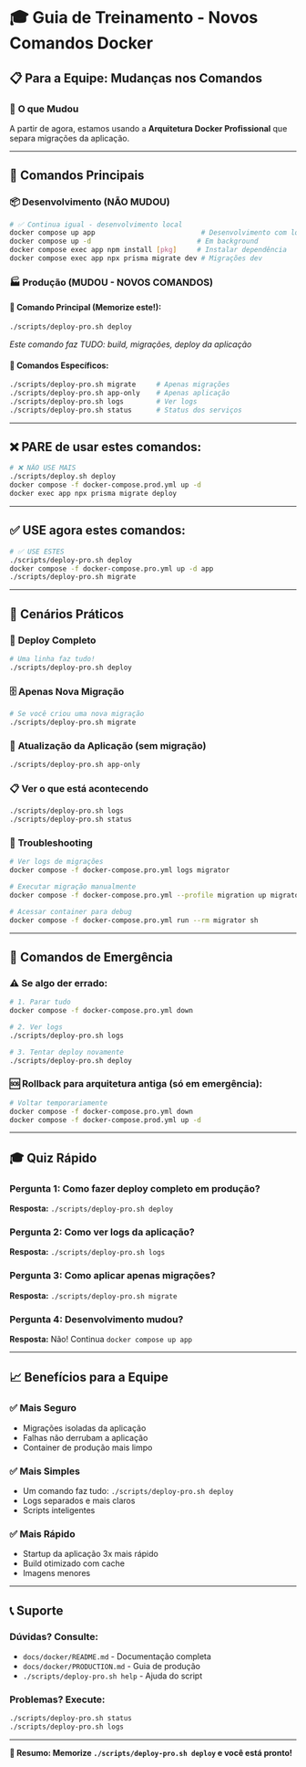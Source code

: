 # 🎓 Guia de Treinamento - Novos Comandos Docker

## 📋 **Para a Equipe: Mudanças nos Comandos**

### 🔄 **O que Mudou**

A partir de agora, estamos usando a **Arquitetura Docker Profissional** que separa migrações da aplicação.

---

## 🚀 **Comandos Principais**

### 📦 **Desenvolvimento (NÃO MUDOU)**
```bash
# ✅ Continua igual - desenvolvimento local
docker compose up app                          # Desenvolvimento com logs
docker compose up -d                          # Em background
docker compose exec app npm install [pkg]     # Instalar dependência
docker compose exec app npx prisma migrate dev # Migrações dev
```

### 🏭 **Produção (MUDOU - NOVOS COMANDOS)**

#### **🎯 Comando Principal (Memorize este!):**
```bash
./scripts/deploy-pro.sh deploy
```
*Este comando faz TUDO: build, migrações, deploy da aplicação*

#### **🔧 Comandos Específicos:**
```bash
./scripts/deploy-pro.sh migrate     # Apenas migrações
./scripts/deploy-pro.sh app-only    # Apenas aplicação
./scripts/deploy-pro.sh logs        # Ver logs
./scripts/deploy-pro.sh status      # Status dos serviços
```

---

## ❌ **PARE de usar estes comandos:**

```bash
# ❌ NÃO USE MAIS
./scripts/deploy.sh deploy
docker compose -f docker-compose.prod.yml up -d
docker exec app npx prisma migrate deploy
```

---

## ✅ **USE agora estes comandos:**

```bash
# ✅ USE ESTES
./scripts/deploy-pro.sh deploy
docker compose -f docker-compose.pro.yml up -d app
./scripts/deploy-pro.sh migrate
```

---

## 🎯 **Cenários Práticos**

### 🔄 **Deploy Completo**
```bash
# Uma linha faz tudo!
./scripts/deploy-pro.sh deploy
```

### 🗄️ **Apenas Nova Migração**
```bash
# Se você criou uma nova migração
./scripts/deploy-pro.sh migrate
```

### 🚀 **Atualização da Aplicação (sem migração)**
```bash
./scripts/deploy-pro.sh app-only
```

### 📋 **Ver o que está acontecendo**
```bash
./scripts/deploy-pro.sh logs
./scripts/deploy-pro.sh status
```

### 🔧 **Troubleshooting**
```bash
# Ver logs de migrações
docker compose -f docker-compose.pro.yml logs migrator

# Executar migração manualmente
docker compose -f docker-compose.pro.yml --profile migration up migrator

# Acessar container para debug
docker compose -f docker-compose.pro.yml run --rm migrator sh
```

---

## 🚨 **Comandos de Emergência**

### ⚠️ **Se algo der errado:**
```bash
# 1. Parar tudo
docker compose -f docker-compose.pro.yml down

# 2. Ver logs
./scripts/deploy-pro.sh logs

# 3. Tentar deploy novamente
./scripts/deploy-pro.sh deploy
```

### 🆘 **Rollback para arquitetura antiga (só em emergência):**
```bash
# Voltar temporariamente
docker compose -f docker-compose.pro.yml down
docker compose -f docker-compose.prod.yml up -d
```

---

## 🎓 **Quiz Rápido**

### **Pergunta 1:** Como fazer deploy completo em produção?
**Resposta:** `./scripts/deploy-pro.sh deploy`

### **Pergunta 2:** Como ver logs da aplicação?
**Resposta:** `./scripts/deploy-pro.sh logs`

### **Pergunta 3:** Como aplicar apenas migrações?
**Resposta:** `./scripts/deploy-pro.sh migrate`

### **Pergunta 4:** Desenvolvimento mudou?
**Resposta:** Não! Continua `docker compose up app`

---

## 📈 **Benefícios para a Equipe**

### ✅ **Mais Seguro**
- Migrações isoladas da aplicação
- Falhas não derrubam a aplicação
- Container de produção mais limpo

### ✅ **Mais Simples**
- Um comando faz tudo: `./scripts/deploy-pro.sh deploy`
- Logs separados e mais claros
- Scripts inteligentes

### ✅ **Mais Rápido**
- Startup da aplicação 3x mais rápido
- Build otimizado com cache
- Imagens menores

---

## 📞 **Suporte**

### **Dúvidas?** Consulte:
- `docs/docker/README.md` - Documentação completa
- `docs/docker/PRODUCTION.md` - Guia de produção
- `./scripts/deploy-pro.sh help` - Ajuda do script

### **Problemas?** Execute:
```bash
./scripts/deploy-pro.sh status
./scripts/deploy-pro.sh logs
```

---

**🎯 Resumo: Memorize `./scripts/deploy-pro.sh deploy` e você está pronto!**